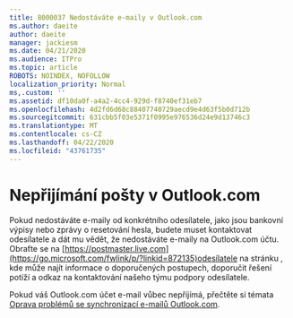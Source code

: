 ```yaml
---
title: 8000037 Nedostáváte e-maily v Outlook.com
ms.author: daeite
author: daeite
manager: jackiesm
ms.date: 04/21/2020
ms.audience: ITPro
ms.topic: article
ROBOTS: NOINDEX, NOFOLLOW
localization_priority: Normal
ms,.custom: ''
ms.assetid: df10da0f-a4a2-4cc4-929d-f8740ef31eb7
ms.openlocfilehash: 4d2fd6d68c88407740729aecd9e4d63f5b0d712b
ms.sourcegitcommit: 631cbb5f03e5371f0995e976536d24e9d13746c3
ms.translationtype: MT
ms.contentlocale: cs-CZ
ms.lasthandoff: 04/22/2020
ms.locfileid: "43761735"
---
```

# <a name="not-receiving-mail-in-outlookcom"></a>Nepřijímání pošty v Outlook.com

Pokud nedostáváte e-maily od konkrétního odesílatele, jako jsou bankovní výpisy nebo zprávy o resetování hesla, budete muset kontaktovat odesílatele a dát mu vědět, že nedostáváte e-maily na Outlook.com účtu. Obraťte se na [https://postmaster.live.com](https://go.microsoft.com/fwlink/p/?linkid=872135)odesílatele na stránku , kde může najít informace o doporučených postupech, doporučit řešení potíží a odkaz na kontaktování našeho týmu podpory odesílatele.
  
Pokud váš Outlook.com účet e-mail vůbec nepřijímá, přečtěte si témata [Oprava problémů se synchronizací e-mailů Outlook.com](https://go.microsoft.com/fwlink/p/?linkid=874363).
  

